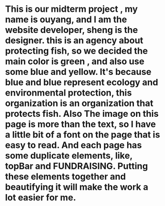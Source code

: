 # This is our midterm project , my name is ouyang, and I am the website developer, sheng is the designer. this is  an agency about protecting fish, so we decided the main color is green , and also use some blue and yellow. It's because blue and blue  represent ecology and environmental protection, this organization is an organization that protects fish. Also The image on this page is more than the text, so I have a little bit of a font on the page that is easy to read. And each page has some duplicate elements, like, topBar and FUNDRAISING. Putting these elements together and beautifying it will make the work a lot easier for me.